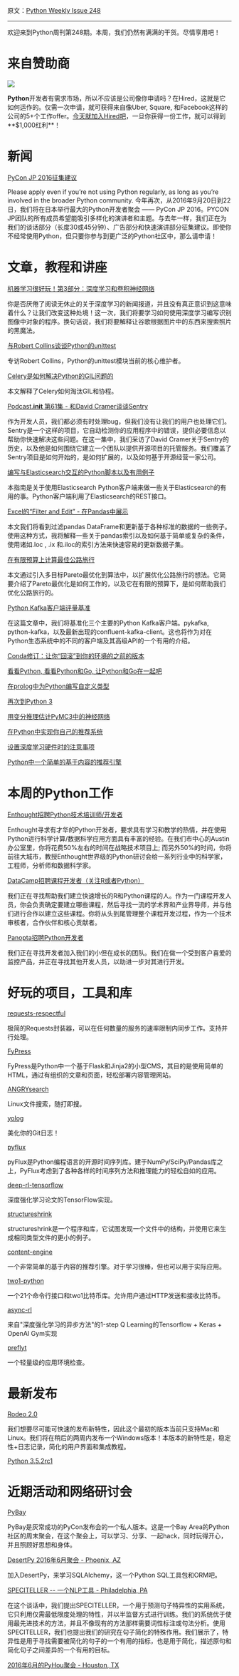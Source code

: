 原文：[Python Weekly Issue 248](http://us2.campaign-archive2.com/?u=e2e180baf855ac797ef407fc7&id=600d887f08&e=148158c7b4)

---

欢迎来到Python周刊第248期。本周，我们仍然有满满的干货。尽情享用吧！

# 来自赞助商

[![](https://gallery.mailchimp.com/72f68dcee17c92724bc7822fb/images/a7efe9e7-ad6c-40b1-88e4-aad1f91af194.png)](http://hrd.cm/1OcLAGQ)

**Python**开发者有需求市场，所以不应该是公司像你申请吗？在Hired，这就是它如何运作的。仅需一次申请，就可获得来自像Uber, Square, 和Facebook这样的公司的5+个工作offer。[今天就加入Hired吧](http://hrd.cm/1OcLAGQ)，一旦你获得一份工作，就可以得到**$1,000红利**！

# 新闻

[PyCon JP 2016征集建议](https://pycon.jp/2016/en/talks/cfp/)

Please apply even if you’re not using Python regularly, as long as you’re involved in the broader Python community.
今年再次，从2016年9月20日到22日，我们将在日本举行最大的Python开发者聚会 —— PyCon JP 2016。PYCON JP团队的所有成员希望能吸引多样化的演讲者和主题。与去年一样，我们正在为我们的谈话部分（长度30或45分钟）、广告部分和快速演讲部分征集建议。即使你不经常使用Python，但只要你参与到更广泛的Python社区中，那么请申请！


# 文章，教程和讲座

[机器学习很好玩！第3部分：深度学习和卷积神经网络](https://medium.com/@ageitgey/machine-learning-is-fun-part-3-deep-learning-and-convolutional-neural-networks-f40359318721)

你是否厌倦了阅读无休止的关于深度学习的新闻报道，并且没有真正意识到这意味着什么？让我们改变这种处境！这一次，我们将要学习如何使用深度学习编写识别图像中对象的程序。换句话说，我们将要解释让谷歌根据图片中的东西来搜索照片的黑魔法。

[与Robert Collins谈谈Python的unittest](http://pythontesting.net/podcast/19-python-unittest-robert-collins/)

专访Robert Collins，Python的unittest模块当前的核心维护者。

[Celery是如何解决Python的GIL问题的](http://blog.domanski.me/how-celery-fixed-pythons-gil-problem/)

本文解释了Celery如何淘汰GIL和协程。

[Podcast.__init__ 第61集 - 和David Cramer谈谈Sentry](http://pythonpodcast.com/david-cramer-sentry.html)

作为开发人员，我们都必须有时处理bug，但我们没有让我们的用户也处理它们。Sentry是一个这样的项目，它自动检测你的应用程序中的错误，提供必要信息以帮助你快速解决这些问题。在这一集中，我们采访了David Cramer关于Sentry的历史，以及他是如何围绕它建立一个团队以提供开源项目的托管服务。我们覆盖了Sentry项目是如何开始的，是如何扩展的，以及如何基于开源经营一家公司。

[编写与Elasticsearch交互的Python脚本以及有用例子](https://qbox.io/blog/python-scripts-interact-elasticsearch-examples)

本指南是关于使用Elasticsearch Python客户端来做一些关于Elasticsearch的有用的事。Python客户端利用了Elasticsearch的REST接口。

[Excel的“Filter and Edit” - 在Pandas中展示](http://pbpython.com/excel-filter-edit.html)

本文我们将看到过滤pandas DataFrame和更新基于各种标准的数据的一些例子。使用这种方式，我将解释一些关于pandas索引以及如何基于简单或复杂的条件，使用诸如.loc , .ix 和.iloc的索引方法来快速容易的更新数据子集。

[在有限预算上计算最佳公路旅行](http://www.randalolson.com/2016/06/05/computing-optimal-road-trips-on-a-limited-budget/)

本文通过引入多目标Pareto最优化到算法中，以扩展优化公路旅行的想法。它简要介绍了Pareto最优化是如何工作的，以及它在有限的预算下，是如何帮助我们优化公路旅行的。

[Python Kafka客户端评量基准](http://activisiongamescience.github.io/2016/06/15/Kafka-Client-Benchmarking/)

在这篇文章中，我们将基准化三个主要的Python Kafka客户端。pykafka, python-kafka，以及最新出现的confluent-kafka-client。这也将作为对在Python生态系统中的不同的客户端及其高级API的一个有用的介绍。

[Conda修订：让你“回滚”到你的环境的之前的版本](http://blog.rtwilson.com/conda-revisions-letting-you-rollback-to-a-previous-version-of-your-environment/)

[看看Python, 看看Python和Go, 让Python和Go在一起吧](https://blog.heroku.com/archives/2016/6/2/see_python_see_python_go_go_python_go)

[在prolog中为Python编写自定义类型](http://code.alehander42.me/prolog_type_systems)

[再次到Python 3](http://www.b-list.org/weblog/2016/jun/10/python-3-again/)

[用变分推理估计PyMC3中的神经网络](http://twiecki.github.io/blog/2016/06/01/bayesian-deep-learning/)

[在Python中实现你自己的推荐系统](http://online.cambridgecoding.com/notebooks/eWReNYcAfB/implementing-your-own-recommender-systems-in-python-2) 

[设置深度学习硬件时的注意事项](http://www.pyimagesearch.com/2016/06/13/considerations-when-setting-up-deep-learning-hardware/)

[Python中一个简单的基于内容的推荐引擎](http://blog.untrod.com/2016/06/simple-similar-products-recommendation-engine-in-python.html)


# 本周的Python工作

[Enthought招聘Python技术培训师/开发者](http://jobs.pythonweekly.com/jobs/python-technical-trainerdeveloper/)

Enthought寻求有才华的Python开发者，要求具有学习和教学的热情，并在使用Python进行科学计算/数据科学应用方面具有丰富的经验。在我们市中心的Austin办公室里，你将花费50%左右的时间在战略技术项目上; 而另外50%的时间，你将前往大城市，教授Enthought世界级的Python研讨会给一系列行业中的科学家，工程师，分析师和数据科学家。

[DataCamp招聘课程开发者（关注R或者Python）](http://jobs.pythonweekly.com/jobs/course-developer-r-or-python-focus/) 

我们正在寻找帮助我们建立快速增长的R和Python课程的人。作为一门课程开发人员，你会负责确定要建立哪些课程，然后寻找一流的学术界和产业界导师，并与他们进行合作以建立这些课程。你将从头到尾管理整个课程开发过程，作为一个技术审核者，合作伙伴和核心贡献者。

[Panopta招聘Python开发者](http://jobs.pythonweekly.com/jobs/python-developer-10/) 

我们正在寻找开发者加入我们的小但在成长的团队。我们在做一个受到客户喜爱的监控产品，并正在寻找其他开发人员，以助进一步对其进行开发。


# 好玩的项目，工具和库

[requests-respectful](https://github.com/nbrochu/requests-respectful)

极简的Requests封装器，可以在任何数量的服务的速率限制内同步工作。支持并行处理。

[FyPress](https://github.com/Fy-/FyPress) 

FyPress是Python中一个基于Flask和Jinja2的小型CMS，其目的是使用简单的HTML，通过有组织的文章和页面，轻松部署内容管理网站。

[ANGRYsearch](https://github.com/DoTheEvo/ANGRYsearch)

Linux文件搜索，随打即搜。

[yolog](https://github.com/karandesai-96/yolog)

美化你的Git日志！

[pyflux](https://github.com/RJT1990/pyflux)

pyFlux是Python编程语言的开源时间序列库。建于NumPy/SciPy/Pandas库之上，PyFlux考虑到了各种各样的时间序列方法和推理能力的轻松自如的应用。

[deep-rl-tensorflow](https://github.com/carpedm20/deep-rl-tensorflow)

深度强化学习论文的TensorFlow实现。

[structureshrink](https://github.com/DRMacIver/structureshrink)

structureshrink是一个程序和库，它试图发现一个文件中的结构，并使用它来 ​​生成相同类型文件的更小的例子。

[content-engine](https://github.com/groveco/content-engine)

一个非常简单的基于内容的推荐引擎。对于学习很棒，但也可以用于实际应用。

[two1-python](https://github.com/21dotco/two1-python)

一个21个命令行接口和two1比特币库。允许用户通过HTTP发送和接收比特币。

[async-rl](https://github.com/coreylynch/async-rl)

来自"深度强化学习的异步方法"的1-step Q Learning的Tensorflow + Keras + OpenAI Gym实现

[preflyt](https://github.com/humangeo/preflyt)

一个轻量级的应用环境检查。


# 最新发布

[Rodeo 2.0](http://blog.yhat.com/posts/rodeo-2.0-release.html)

我们想要尽可能可快速的发布新特性，因此这个最初的版本当前只支持Mac和Linux。我们将在稍后的两周内发布一个Windows版本！本版本的新特性是，稳定性+日志记录，简化的用户界面和集成教程。

[Python 3.5.2rc1](https://www.python.org/downloads/release/python-352rc1/)

# 近期活动和网络研讨会

[PyBay](http://www.pybay.com/)

PyBay是灰常成功的PyCon发布会的一个私人版本。这是一个Bay Area的Python社区的周末聚会，在这个聚会上，可以学习、分享、一起hack，同时玩得开心，并且照顾好思想和身体。

[DesertPy 2016年6月聚会 - Phoenix, AZ](http://www.meetup.com/Phoenix-Python-Meetup-Group/events/231704264/)

加入DesertPy，来学习SQLAlchemy，这一个Python SQL工具包和ORM吧。

[SPECITELLER -- 一个NLP工具  - Philadelphia­, PA](http://www.meetup.com/phillypug/events/231083878/)

在这个谈话中，我们提出SPECITELLER，一个用于预测句子特异性的实用系统，它只利用仅需最低限度处理的特性，并以半监督方式进行训练。我们的系统优于使用最先进技术的方法，并且不像现有的方法那样需要词性标注或句法分析。使用SPECITELLER，我们也提出我们的研究在句子简化的特殊作用。我们展示了，特异性是用于寻找需要被简化的句子的一个有用的指标，也是用于简化，描述原句和简化句子之间差异的一个有用的目标。

[2016年6月的PyHou聚会 - Houston, TX](http://www.meetup.com/python-14/events/226846510/)
